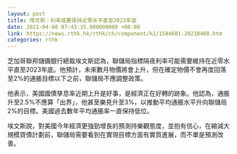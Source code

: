 ```yaml
---
layout: post
title: 埃文斯：利率或要保持近零水平直至2023年底
date: 2021-04-08 07:43:15.000000000 +08:00
link: https://news.rthk.hk/rthk/ch/component/k2/1584681-20210408.htm
categories: rthk
---
```


芝加哥聯邦儲備銀行總裁埃文斯認為，聯儲局指標隔夜利率可能需要維持在近零水平直至2023年底。他預計，未來數月物價將會上升，但在確定物價不會再度回落至2%的通脹目標以下之前，聯儲局不應調整政策。

他表示，美國國債孳息率近期上升是好事，是經濟正在好轉的跡象。他認為，通脹升至2.5%不應算「出界」，他甚至樂見升至3%，以推動平均通脹水平升向聯儲局2%的目標。美國過去數年平均通脹率一直保持低位。

埃文斯說，對美國今年經濟更強勁增長的預測持樂觀態度，並抱有信心，在縮減大規模買債計劃前，聯儲局需要看到在實現目標方面有實質進展，而不單是預測改善。
